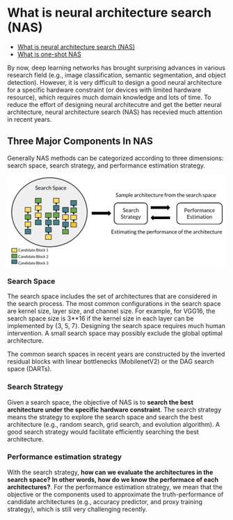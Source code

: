 # What is neural architecture search (NAS)

* [What is neural architecture search (NAS)](./nas.md)
* [What is one-shot NAS](./one_shot_nas.md)

By now, deep learning networks has brought surprising advances in various research field (e.g., image classification, semantic segmentation, and object detection). However, it is very difficult to design a good neural architecture for a specific hardware constraint (or devices with limited hardware resource), which requires much domain knowledge and lots of time. To reduce the effort of designing neural architecutre and get the better neural architecture, neural architecture search (NAS) has recevied much attention in recent years.

## Three Major Components In NAS
Generally NAS methods can be categorized according to three dimensions: search space, search strategy, and performance estimation strategy.

![nas](../resource/nas.png)

### Search Space
The search space includes the set of architectures that are considered in the search process. The most common configurations in the search space are kernel size, layer size, and channel size. For example, for VGG16, the search space size is 3\*\*16 if the kernel size in each layer can be implemented by {3, 5, 7}. Designing the search space requires much human intervention. A small search space may possibly exclude the global optimal architecture. 

The common search spaces in recent years are constructed by the inverted residual blocks with linear bottlenecks (MobilenetV2) or the DAG search space (DARTs).

### Search Strategy
Given a search space, the objective of NAS is to **search the best architecture under the specific hardware constraint**. The search strategy means the strategy to explore the search space and search the best architecture (e.g., random search, grid search, and evolution algorithm). A good search strategy would facilitate efficiently searching the best architecture. 


### Performance estimation strategy
With the search strategy, **how can we evaluate the architectures in the search space? In other words, how do we know the performace of each architectures?**. For the performance estimation strategy, we mean that the objective or the components used to approximate the truth-performance of candidate architectures (e.g., accuracy predictor, and proxy training strategy), which is still very challenging recently.


